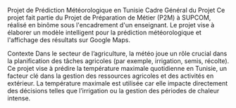 Projet de Prédiction Météorologique en Tunisie
Cadre Général du Projet
Ce projet fait partie du Projet de Préparation de Métier (P2M) à SUPCOM, réalisé en binôme sous l'encadrement d'un enseignant. Le projet vise à élaborer un modèle intelligent pour la prédiction météorologique et l'affichage des résultats sur Google Maps.

Contexte
Dans le secteur de l’agriculture, la météo joue un rôle crucial dans la planification des tâches agricoles (par exemple, irrigation, semis, récolte). Ce projet vise à prédire la température maximale quotidienne en Tunisie, un facteur clé dans la gestion des ressources agricoles et des activités en extérieur. La température maximale est utilisée car elle impacte directement des décisions telles que l’irrigation ou la gestion des périodes de chaleur intense.

